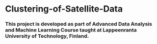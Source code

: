# Clustering-of-Satellite-Data
### This project is developed as part of Advanced Data Analysis and Machine Learning Course taught at Lappeenranta University of Technology, Finland.
